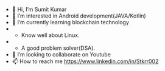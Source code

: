 - 👋 Hi, I’m Sumit Kumar
- 👀 I’m interested in Android development(JAVA/Kotlin)
- 🌱 I’m currently learning blockchain technology
- * Know well about Linux.
- * A good problem solver(DSA).
- 💞️ I’m looking to collaborate on Youtube
- 📫 How to reach me  https://www.linkedin.com/in/Stkrr002


<!---
Stkrr002/Stkrr002 is a ✨ special ✨ repository because its `README.md` (this file) appears on your GitHub profile.
You can click the Preview link to take a look at your changes.
--->
